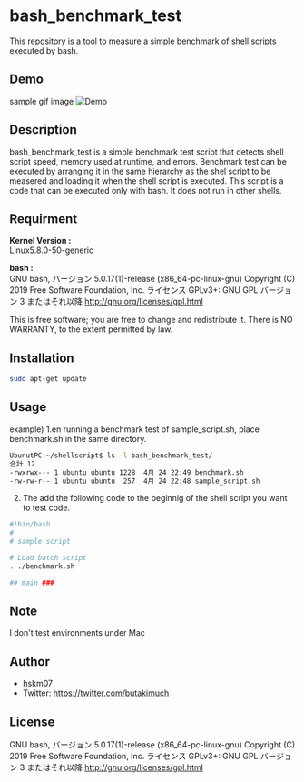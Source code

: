 # bash_benchmark_test
This repository is a tool to measure a simple benchmark of shell scripts executed by bash.

## Demo
sample gif image
![Demo](https://user-images.githubusercontent.com/74054056/115984088-2d86d300-a5e0-11eb-9c0d-9863cfffcb6f.gif)

## Description
bash_benchmark_test is a simple benchmark test script that detects shell script speed, memory used at runtime, and errors.
Benchmark test can be executed by arranging it in the same hierarchy as the shel script to be measered and loading it when  the shell script is executed.
This script is a code that can be executed only with bash. It does not run in other shells.

## Requirment
<b>Kernel Version :</b><br>
Linux5.8.0-50-generic

<b>bash :</b><br>
GNU bash, バージョン 5.0.17(1)-release (x86_64-pc-linux-gnu)
Copyright (C) 2019 Free Software Foundation, Inc.
ライセンス GPLv3+: GNU GPL バージョン 3 またはそれ以降 <http://gnu.org/licenses/gpl.html>

This is free software; you are free to change and redistribute it.
There is NO WARRANTY, to the extent permitted by law.


## Installation

```bash
sudo apt-get update
```

## Usage
example)
1.en running a benchmark test of sample_script.sh, place benchmark.sh in the same directory.
```bash
UbunutPC:~/shellscript$ ls -l bash_benchmark_test/
合計 12
-rwxrwx--- 1 ubuntu ubuntu 1228  4月 24 22:49 benchmark.sh
-rw-rw-r-- 1 ubuntu ubuntu  257  4月 24 22:48 sample_script.sh
```

2. The add the following code to the beginnig of the shell script you want to test code.
```bash
#!bin/bash
#
# sample script

# Load batch script
. ./benchmark.sh

## main ###
```

## Note
I don't test environments under Mac

## Author
* hskm07
* Twitter: https://twitter.com/butakimuch

## License
GNU bash, バージョン 5.0.17(1)-release (x86_64-pc-linux-gnu)
Copyright (C) 2019 Free Software Foundation, Inc.
ライセンス GPLv3+: GNU GPL バージョン 3 またはそれ以降 <http://gnu.org/licenses/gpl.html>
